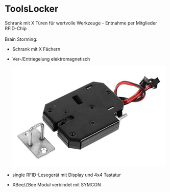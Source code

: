 # ToolsLocker
Schrank mit X Türen für wertvolle Werkzeuge - Entnahme per Mitglieder RFID-Chip
<br><br>
Brain Storming:
- Schrank mit X Fächern
- Ver-/Entriegelung elektromagnetisch

  ![Lock_1](images/Lock_1.png)

- single RFID-Lesegerät mit Display und 4x4 Tastatur
- XBee/ZBee Modul verbindet mit SYMCON
